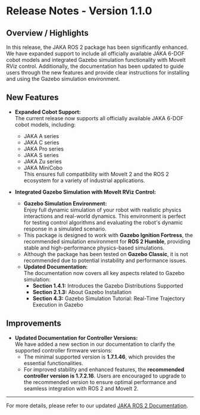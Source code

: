 # Release Notes - Version 1.1.0

## Overview / Highlights
In this release, the JAKA ROS 2 package has been significantly enhanced. We have expanded support to include all officially available JAKA 6-DOF cobot models and integrated Gazebo simulation functionality with MoveIt RViz control. Additionally, the documentation has been updated to guide users through the new features and provide clear instructions for installing and using the Gazebo simulation environment.

## New Features
- **Expanded Cobot Support:**  
  The current release now supports all officially available JAKA 6-DOF cobot models, including:  
  - JAKA A series  
  - JAKA C series  
  - JAKA Pro series  
  - JAKA S series  
  - JAKA Zu series  
  - JAKA MiniCobo  
  This ensures full compatibility with MoveIt 2 and the ROS 2 ecosystem for a variety of industrial applications.

- **Integrated Gazebo Simulation with MoveIt RViz Control:**  
  - **Gazebo Simulation Environment:**  
    Enjoy full dynamic simulation of your robot with realistic physics interactions and real-world dynamics. This environment is perfect for testing control algorithms and evaluating the robot's dynamic response in a simulated scenario.
  - This package is designed to work with **Gazebo Ignition Fortress**, the recommended simulation environment for **ROS 2 Humble**, providing stable and high-performance physics-based simulations.
  - Although the package has been tested on **Gazebo Classic**, it is not recommended due to potential instability and performance issues.
  - **Updated Documentation:**  
    The documentation now covers all key aspects related to Gazebo simulation:  
    - **Section 1.4.1:** Introduces the Gazebo Distributions Supported  
    - **Section 2.1.3:** About Gazebo Installation  
    - **Section 4.3:** Gazebo Simulation Tutorial: Real-Time Trajectory Execution in Gazebo

## Improvements
- **Updated Documentation for Controller Versions:**  
  We have added a new section in our documentation to clarify the supported controller firmware versions:
  - The minimal supported version is **1.7.1.46**, which provides the essential functionalities.
  - For improved stability and enhanced features, the **recommended controller version is 1.7.2.16**.
  Users are encouraged to upgrade to the recommended version to ensure optimal performance and seamless integration with ROS 2 and MoveIt 2.

---

For more details, please refer to our updated [JAKA ROS 2 Documentation](jaka_ros2_documentation.md).
